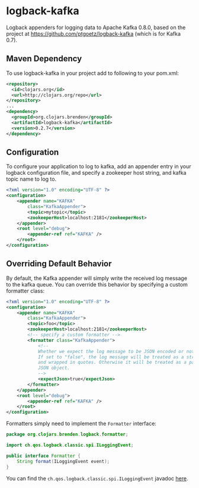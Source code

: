 # logback-kafka

Logback appenders for logging data to Apache Kafka 0.8.0, based on the project at https://github.com/ptgoetz/logback-kafka (which is for Kafka 0.7).


## Maven Dependency
To use logback-kafka in your project add to following to your pom.xml:

```xml
<repository>
  <id>clojars.org</id>
  <url>http://clojars.org/repo</url>
</repository>
...
<dependency>
  <groupId>org.clojars.brenden</groupId>
  <artifactId>logback-kafka</artifactId>
  <version>0.2.7</version>
</dependency>
```

## Configuration

To configure your application to log to kafka, add an appender entry in your logback configuration file, and specify 
a zookeeper host string, and kafka topic name to log to.


```xml
<?xml version="1.0" encoding="UTF-8" ?>
<configuration>
    <appender name="KAFKA"
        class="KafkaAppender">
        <topic>mytopic</topic>
        <zookeeperHost>localhost:2181</zookeeperHost>
    </appender>
    <root level="debug">
        <appender-ref ref="KAFKA" />
    </root>
</configuration>
```

## Overriding Default Behavior
By default, the Kafka appender will simply write the received log message to the kafka queue. You can override this 
behavior by specifying a custom formatter class:

```xml
<?xml version="1.0" encoding="UTF-8" ?>
<configuration>
    <appender name="KAFKA"
        class="KafkaAppender">
        <topic>foo</topic>
        <zookeeperHost>localhost:2181</zookeeperHost>
        <!-- specify a custom formatter -->
        <formatter class="KafkaAppender">
            <!-- 
            Whether we expect the log message to be JSON encoded or not.
            If set to "false", the log message will be treated as a string, 
            and wrapped in quotes. Otherwise it will be treated as a parseable
            JSON object.
            -->
            <expectJson>true</expectJson>
        </formatter>
    </appender>
    <root level="debug">
        <appender-ref ref="KAFKA" />
    </root>
</configuration>
```



Formatters simply need to implement the `Formatter` interface:

```java
package org.clojars.brenden.logback.formatter;

import ch.qos.logback.classic.spi.ILoggingEvent;

public interface Formatter {
    String format(ILoggingEvent event);
}
```

You can find the `ch.qos.logback.classic.spi.ILoggingEvent` javadoc [here](http://logback.qos.ch/apidocs/ch/qos/logback/classic/spi/ILoggingEvent.html).



